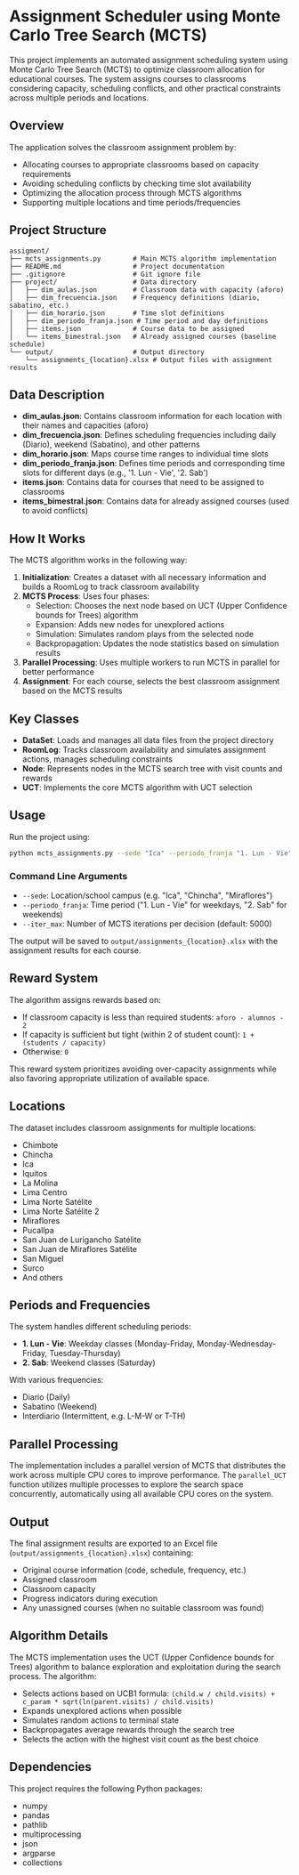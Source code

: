 # Assignment Scheduler using Monte Carlo Tree Search (MCTS)

This project implements an automated assignment scheduling system using Monte Carlo Tree Search (MCTS) to optimize classroom allocation for educational courses. The system assigns courses to classrooms considering capacity, scheduling conflicts, and other practical constraints across multiple periods and locations.

## Overview

The application solves the classroom assignment problem by:
- Allocating courses to appropriate classrooms based on capacity requirements
- Avoiding scheduling conflicts by checking time slot availability
- Optimizing the allocation process through MCTS algorithms
- Supporting multiple locations and time periods/frequencies

## Project Structure

```
assigment/
├── mcts_assignments.py        # Main MCTS algorithm implementation
├── README.md                  # Project documentation
├── .gitignore                 # Git ignore file
├── project/                   # Data directory
│   ├── dim_aulas.json         # Classroom data with capacity (aforo)
│   ├── dim_frecuencia.json    # Frequency definitions (diario, sabatino, etc.)
│   ├── dim_horario.json       # Time slot definitions
│   ├── dim_periodo_franja.json # Time period and day definitions
│   ├── items.json             # Course data to be assigned
│   └── items_bimestral.json   # Already assigned courses (baseline schedule)
└── output/                    # Output directory
    └── assignments_{location}.xlsx # Output files with assignment results
```

## Data Description

- **dim_aulas.json**: Contains classroom information for each location with their names and capacities (aforo)
- **dim_frecuencia.json**: Defines scheduling frequencies including daily (Diario), weekend (Sabatino), and other patterns
- **dim_horario.json**: Maps course time ranges to individual time slots
- **dim_periodo_franja.json**: Defines time periods and corresponding time slots for different days (e.g., '1. Lun - Vie', '2. Sab')
- **items.json**: Contains data for courses that need to be assigned to classrooms
- **items_bimestral.json**: Contains data for already assigned courses (used to avoid conflicts)

## How It Works

The MCTS algorithm works in the following way:

1. **Initialization**: Creates a dataset with all necessary information and builds a RoomLog to track classroom availability
2. **MCTS Process**: Uses four phases:
   - Selection: Chooses the next node based on UCT (Upper Confidence bounds for Trees) algorithm
   - Expansion: Adds new nodes for unexplored actions
   - Simulation: Simulates random plays from the selected node
   - Backpropagation: Updates the node statistics based on simulation results
3. **Parallel Processing**: Uses multiple workers to run MCTS in parallel for better performance
4. **Assignment**: For each course, selects the best classroom assignment based on the MCTS results

## Key Classes

- **DataSet**: Loads and manages all data files from the project directory
- **RoomLog**: Tracks classroom availability and simulates assignment actions, manages scheduling constraints
- **Node**: Represents nodes in the MCTS search tree with visit counts and rewards
- **UCT**: Implements the core MCTS algorithm with UCT selection

## Usage

Run the project using:

```bash
python mcts_assignments.py --sede "Ica" --periodo_franja "1. Lun - Vie" --iter_max 5000
```

### Command Line Arguments
- `--sede`: Location/school campus (e.g. "Ica", "Chincha", "Miraflores")
- `--periodo_franja`: Time period ("1. Lun - Vie" for weekdays, "2. Sab" for weekends)
- `--iter_max`: Number of MCTS iterations per decision (default: 5000)

The output will be saved to `output/assignments_{location}.xlsx` with the assignment results for each course.

## Reward System

The algorithm assigns rewards based on:
- If classroom capacity is less than required students: `aforo - alumnos - 2`
- If capacity is sufficient but tight (within 2 of student count): `1 + (students / capacity)`
- Otherwise: `0`

This reward system prioritizes avoiding over-capacity assignments while also favoring appropriate utilization of available space.

## Locations

The dataset includes classroom assignments for multiple locations:
- Chimbote
- Chincha
- Ica
- Iquitos
- La Molina
- Lima Centro
- Lima Norte Satélite
- Lima Norte Satélite 2
- Miraflores
- Pucallpa
- San Juan de Lurigancho Satélite
- San Juan de Miraflores Satélite
- San Miguel
- Surco
- And others

## Periods and Frequencies

The system handles different scheduling periods:
- **1. Lun - Vie**: Weekday classes (Monday-Friday, Monday-Wednesday-Friday, Tuesday-Thursday)
- **2. Sab**: Weekend classes (Saturday)

With various frequencies:
- Diario (Daily)
- Sabatino (Weekend)
- Interdiario (Intermittent, e.g. L-M-W or T-TH)

## Parallel Processing

The implementation includes a parallel version of MCTS that distributes the work across multiple CPU cores to improve performance. The `parallel_UCT` function utilizes multiple processes to explore the search space concurrently, automatically using all available CPU cores on the system.

## Output

The final assignment results are exported to an Excel file (`output/assignments_{location}.xlsx`) containing:
- Original course information (code, schedule, frequency, etc.)
- Assigned classroom
- Classroom capacity
- Progress indicators during execution
- Any unassigned courses (when no suitable classroom was found)

## Algorithm Details

The MCTS implementation uses the UCT (Upper Confidence bounds for Trees) algorithm to balance exploration and exploitation during the search process. The algorithm:
- Selects actions based on UCB1 formula: `(child.w / child.visits) + c_param * sqrt(ln(parent.visits) / child.visits)`
- Expands unexplored actions when possible
- Simulates random actions to terminal state
- Backpropagates average rewards through the search tree
- Selects the action with the highest visit count as the best choice

## Dependencies

This project requires the following Python packages:
- numpy
- pandas
- pathlib
- multiprocessing
- json
- argparse
- collections